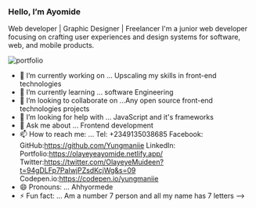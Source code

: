 ### Hello, I’m Ayomide
Web developer | Graphic Designer | Freelancer
I'm a junior web developer focusing on crafting user experiences and design systems for software, web, and mobile products.


![portfolio](https://user-images.githubusercontent.com/60601671/186017818-5167e251-eff5-4229-8e3a-515d1a936811.png)


- 🔭 I’m currently working on ... Upscaling my skills in front-end technologies
- 🌱 I’m currently learning ... software Engineering
- 👯 I’m looking to collaborate on ...Any open source front-end technologies projects
- 🤔 I’m looking for help with ... JavaScript and it's frameworks
- 💬 Ask me about ... Frontend development
- 📫 How to reach me: ...
Tel: +2349135038685
Facebook: 
GitHub:https://github.com/Yungmaniie
LinkedIn:
Portfolio:https://olayeyeayomide.netlify.app/
Twitter:https://twitter.com/OlayeyeMuideen?t=94gDLFp7PaIwjPZsdKcjWg&s=09
Codepen.io:https://codepen.io/yungmaniie
- 😄 Pronouns: ... Ahhyormede
- ⚡ Fun fact: ... Am a number 7 person and all my name has 7 letters
-->
